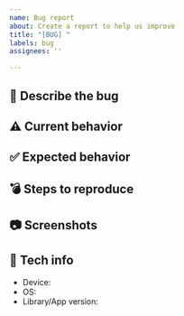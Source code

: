 ```yaml
---
name: Bug report
about: Create a report to help us improve
title: "[BUG] "
labels: bug
assignees: ''

---
```


## 🐛 Describe the bug
<!-- A clear and concise description of what the bug is. -->

## ⚠️ Current behavior
<!-- A clear and concise description of what you expected to happen. -->

## ✅ Expected behavior
<!-- A clear and concise description of what you expected to happen. -->

## 💣 Steps to reproduce
<!-- How we can reproduce the behavior: -->

## 📷 Screenshots
<!-- If applicable, add screenshots to help explain your problem. -->

## 📱 Tech info
 - Device: <!-- e.g. Nexus One -->
 - OS: <!-- e.g. 7.1.1 -->
 - Library/App version: <!-- e.g. 1.0.0 -->
